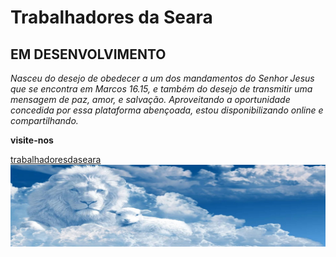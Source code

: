 # Trabalhadores da Seara
## EM DESENVOLVIMENTO

_Nasceu do desejo de obedecer a um dos mandamentos do Senhor Jesus que se encontra em Marcos 16.15, e também do desejo de transmitir uma mensagem de paz, amor, e salvação. Aproveitando a oportunidade concedida por essa plataforma abençoada, estou disponibilizando online e compartilhando._

**visite-nos** 

[trabalhadoresdaseara](https://mlssystem.github.io/trabalhadoresdaseara/) ![Jesus-o-Cordeiro-e-o-Leao](https://github.com/mlssystem/trabalhadoresdaseara/blob/master/jesus-o-cordeiro-e-o-leao.jpg)
